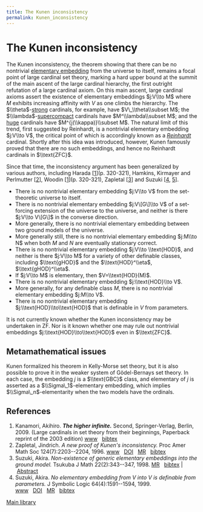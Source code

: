 ```yaml
---
title: The Kunen inconsistency
permalink: Kunen_inconsistency
---
```

# The Kunen inconsistency











The Kunen inconsistency, the theorem showing that there can be no
nontrivial [elementary
embedding](/Elementary_embedding "Elementary embedding")
from the universe to itself, remains a focal point of large cardinal set
theory, marking a hard upper bound at the summit of the main ascent of
the large cardinal hierarchy, the first outright refutation of a large
cardinal axiom. On this main ascent, large cardinal axioms assert the
existence of elementary embeddings $j:V\\to M$ where $M$ exhibits
increasing affinity with $V$ as one climbs the hierarchy. The
$\\theta$-[strong](/Strong "Strong")
cardinals, for example, have $V\_\\theta\\subset M$; the
$\\lambda$-[supercompact](/Supercompact "Supercompact")
cardinals have $M^\\lambda\\subset M$; and the
[huge](/Huge "Huge")
cardinals have $M^{j(\\kappa)}\\subset M$. The natural limit of this
trend, first suggested by Reinhardt, is a nontrivial elementary
embedding $j:V\\to V$, the critical point of which is accordingly known
as a
*[Reinhardt](/Reinhardt "Reinhardt")*
cardinal. Shortly after this idea was introduced, however, Kunen
famously proved that there are no such embeddings, and hence no
Reinhardt cardinals in $\\text{ZFC}$.

Since that time, the inconsistency argument has been generalized by
various authors, including Harada
\[[1](#bibkey_Kanamori2009:HigherInfinite)\](p. 320-321), Hamkins,
Kirmayer and Perlmutter
\[[2](#bibkey_HamkinsKirmayerPerlmutter:GeneralizationsOfKunenInconsistency)\],
Woodin \[[1](#bibkey_Kanamori2009:HigherInfinite)\](p. 320-321),
Zapletal \[[3](#bibkey_Zapletal1996:ANewProofOfKunenInconsistency)\] and
Suzuki \[[4](#bibkey_Suzuki1998:NojVtoVinVofG),
[5](#bibkey_Suzuki1999:NoDefinablejVtoVinZF)\].

-   There is no nontrivial elementary embedding $j:V\\to V$ from the
    set-theoretic universe to itself.
-   There is no nontrivial elementary embedding $j:V\[G\]\\to V$ of a
    set-forcing extension of the universe to the universe, and neither
    is there $j:V\\to V\[G\]$ in the converse direction.
-   More generally, there is no nontrivial elementary embedding between
    two ground models of the universe.
-   More generally still, there is no nontrivial elementary embedding
    $j:M\\to N$ when both $M$ and $N$ are eventually stationary correct.
-   There is no nontrivial elementary embedding $j:V\\to \\text{HOD}$,
    and neither is there $j:V\\to M$ for a variety of other definable
    classes, including $\\text{gHOD}$ and the $\\text{HOD}^\\eta$,
    $\\text{gHOD}^\\eta$.
-   If $j:V\\to M$ is elementary, then $V=\\text{HOD}(M)$.
-   There is no nontrivial elementary embedding $j:\\text{HOD}\\to V$.
-   More generally, for any definable class $M$, there is no nontrivial
    elementary embedding $j:M\\to V$.
-   There is no nontrivial elementary embedding
    $j:\\text{HOD}\\to\\text{HOD}$ that is definable in $V$ from
    parameters.

It is not currently known whether the Kunen inconsistency may be
undertaken in ZF. Nor is it known whether one may rule out nontrivial
embeddings $j:\\text{HOD}\\to\\text{HOD}$ even in $\\text{ZFC}$.

## Metamathematical issues

Kunen formalized his theorem in Kelly-Morse set theory, but it is also
possible to prove it in the weaker system of Gödel-Bernays set theory.
In each case, the embedding $j$ is a $\\text{GBC}$ class, and elementary
of $j$ is asserted as a $\\Sigma\_1$-elementary embedding, which implies
$\\Sigma\_n$-elementarity when the two models have the ordinals.

  

## References

1.  <span id="bibkey_Kanamori2009:HigherInfinite">Kanamori, Akihiro.
    ***The higher infinite.*** Second, Springer-Verlag, Berlin, 2009.
    (Large cardinals in set theory from their beginnings, Paperback
    reprint of the 2003 edition)
    <a href="https://link.springer.com/book/10.1007%2F978-3-540-88867-3" class="extiw">www</a>   <a href="javascript:bibpopup(&#39;@book%7BKanamori2009:HigherInfinite,%20%20%20%20AUTHOR%20=%20%7BKanamori,%20Akihiro%7D,%3Cbr%3E%20%20%20%20%20TITLE%20=%20%7BThe%20higher%20infinite%7D,%3Cbr%3E%20%20%20%20SERIES%20=%20%7BSpringer%20Monographs%20in%20Mathematics%7D,%3Cbr%3E%20%20%20EDITION%20=%20%7BSecond%7D,%3Cbr%3E%20%20%20%20%20%20NOTE%20=%20%7BLarge%20cardinals%20in%20set%20theory%20from%20their%20beginnings,%20%20%20%20%20%20%20%20%20%20%20%20%20%20Paperback%20reprint%20of%20the%202003%20edition%7D,%3Cbr%3E%20PUBLISHER%20=%20%7BSpringer-Verlag%7D,%3Cbr%3E%20%20%20ADDRESS%20=%20%7BBerlin%7D,%3Cbr%3E%20%20%20%20%20%20YEAR%20=%20%7B2009%7D,%3Cbr%3E%20%20%20%20%20PAGES%20=%20%7Bxxii+536%7D,%3Cbr%3E%20%20%20%20%20%20%20URL%20=%20%7Bhttps://link.springer.com/book/10.1007%2F978-3-540-88867-3%7D%7D&#39;)" class="bibtex">bibtex</a></span>
2.  <span
    id="bibkey_Zapletal1996:ANewProofOfKunenInconsistency">Zapletal,
    Jindrich. *A new proof of Kunen's inconsistency.* Proc Amer Math Soc
    124(7):2203--2204, 1996.
    <a href="http://dx.doi.org/10.1090/S0002-9939-96-03281-9" class="extiw">www</a>   <a href="http://web.archive.org/web/20191104122648/http://dx.doi.org/10.1090/S0002-9939-96-03281-9" class="extiw">DOI</a>   <a href="http://web.archive.org/web/20191104122648/http://www.ams.org/mathscinet-getitem?mr=1317054" class="extiw">MR</a>   <a href="javascript:bibpopup(&#39;@article%20%7BZapletal1996:ANewProofOfKunenInconsistency,%20%20%20%20AUTHOR%20=%20%7BZapletal,%20Jindrich%7D,%3Cbr%3E%20%20%20%20%20TITLE%20=%20%7BA%20new%20proof%20of%20Kunen\&#39;s%20inconsistency%7D,%3Cbr%3E%20%20%20JOURNAL%20=%20%7BProc.%20Amer.%20Math.%20Soc.%7D,%3Cbr%3E%20%20FJOURNAL%20=%20%7BProceedings%20of%20the%20American%20Mathematical%20Society%7D,%3Cbr%3E%20%20%20%20VOLUME%20=%20%7B124%7D,%3Cbr%3E%20%20%20%20%20%20YEAR%20=%20%7B1996%7D,%3Cbr%3E%20%20%20%20NUMBER%20=%20%7B7%7D,%3Cbr%3E%20%20%20%20%20PAGES%20=%20%7B2203--2204%7D,%3Cbr%3E%20%20%20%20%20%20ISSN%20=%20%7B0002-9939%7D,%3Cbr%3E%20%20%20%20%20CODEN%20=%20%7BPAMYAR%7D,%3Cbr%3E%20%20%20MRCLASS%20=%20%7B03E55%7D,%3Cbr%3E%20%20MRNUMBER%20=%20%7BMR1317054%20(96i:03051)%7D,%3Cbr%3EMRREVIEWER%20=%20%7BL.%20Bukovsky%7D,%3Cbr%3E%20%20%20%20%20%20%20DOI%20=%20%7B10.1090/S0002-9939-96-03281-9%7D,%3Cbr%3E%20%20%20%20%20%20%20URL%20=%20%7Bhttp://dx.doi.org/10.1090/S0002-9939-96-03281-9%7D,%3Cbr%3E%7D%3C/biblio%3E==%20User%20instructions%20==%20Cantor\&#39;s%20attic%20users%20may%20make%20contributions%20to%20the%20library,%20in%20bibtex%20format,%20and%20then%20cite%20those%20references%20in%20other%20articles.%20Edit%20this%20page%20to%20make%20your%20contribution.&#39;)" class="bibtex">bibtex</a></span>
3.  <span id="bibkey_Suzuki1998:NojVtoVinVofG">Suzuki, Akira.
    *Non-existence of generic elementary embeddings into the ground
    model.* Tsukuba J Math 22(2):343--347, 1998.
    <a href="http://www.ams.org/mathscinet-getitem?mr=1650737" class="extiw">MR</a>   <a href="javascript:bibpopup(&#39;@article%7BSuzuki1998:NojVtoVinVofG,%20%20%20%20AUTHOR%20=%20%7BSuzuki,%20Akira%7D,%3Cbr%3E%20%20%20%20%20TITLE%20=%20%7BNon-existence%20of%20generic%20elementary%20embeddings%20into%20the%20ground%20%20%20%20%20%20%20%20%20%20%20%20%20%20model%7D,%3Cbr%3E%20%20%20JOURNAL%20=%20%7BTsukuba%20J.%20Math.%7D,%3Cbr%3E%20%20FJOURNAL%20=%20%7BTsukuba%20Journal%20of%20Mathematics%7D,%3Cbr%3E%20%20%20%20VOLUME%20=%20%7B22%7D,%3Cbr%3E%20%20%20%20%20%20YEAR%20=%20%7B1998%7D,%3Cbr%3E%20%20%20%20NUMBER%20=%20%7B2%7D,%3Cbr%3E%20%20%20%20%20PAGES%20=%20%7B343--347%7D,%3Cbr%3E%20%20%20%20%20%20ISSN%20=%20%7B0387-4982%7D,%3Cbr%3E%20%20%20MRCLASS%20=%20%7B03E55%20(03E05)%7D,%3Cbr%3E%20%20MRNUMBER%20=%20%7BMR1650737%20(2000a:03087)%7D,%3Cbr%3E%20%20Abstract%20=%20%7BThe%20author%20proves%20that%20if%20$j\colon%20V\rightarrow%20M$%20is%20an%20elementary%20embedding%20defined%20in%20a%20set%20generic%20extension%20of%20$V$,%20then%20$V%20\not%20\subseteq%20M$.%20The%20proof%20generalizes%20Woodin\&#39;s%20proof%20of%20Kunen\&#39;s%20theorem%20to%20generic%20embeddings.%20%7DMRREVIEWER%20=%20%7BDouglas%20R.%20Burke%7D,%3Cbr%3E%7D&#39;)" class="bibtex">bibtex</a> \| [Abstract](javascript:abstractpopup('The%20author%20proves%20that%20if%20$j\colon%20V\rightarrow%20M$%20is%20an%20elementary%20embedding%20defined%20in%20a%20set%20generic%20extension%20of%20$V$,%20then%20$V%20\not%20\subseteq%20M$.%20The%20proof%20generalizes%20Woodin\'s%20proof%20of%20Kunen\'s%20theorem%20to%20generic%20embeddings.'))</span>
4.  <span id="bibkey_Suzuki1999:NoDefinablejVtoVinZF">Suzuki, Akira. *No
    elementary embedding from $V$ into $V$ is definable from
    parameters.* J Symbolic Logic 64(4):1591--1594, 1999.
    <a href="http://dx.doi.org/10.2307/2586799" class="extiw">www</a>   <a href="http://web.archive.org/web/20191104122648/http://dx.doi.org/10.2307/2586799" class="extiw">DOI</a>   <a href="http://web.archive.org/web/20191104122648/http://www.ams.org/mathscinet-getitem?mr=1780073" class="extiw">MR</a>   <a href="javascript:bibpopup(&#39;@article%7BSuzuki1999:NoDefinablejVtoVinZF,%20%20%20%20AUTHOR%20=%20%7BSuzuki,%20Akira%7D,%3Cbr%3E%20%20%20%20%20TITLE%20=%20%7BNo%20elementary%20embedding%20from%20$V$%20into%20$V$%20is%20definable%20%20%20%20%20%20%20%20%20%20%20%20%20%20from%20parameters%7D,%3Cbr%3E%20%20%20JOURNAL%20=%20%7BJ.%20Symbolic%20Logic%7D,%3Cbr%3E%20%20FJOURNAL%20=%20%7BThe%20Journal%20of%20Symbolic%20Logic%7D,%3Cbr%3E%20%20%20%20VOLUME%20=%20%7B64%7D,%3Cbr%3E%20%20%20%20%20%20YEAR%20=%20%7B1999%7D,%3Cbr%3E%20%20%20%20NUMBER%20=%20%7B4%7D,%3Cbr%3E%20%20%20%20%20PAGES%20=%20%7B1591--1594%7D,%3Cbr%3E%20%20%20%20%20%20ISSN%20=%20%7B0022-4812%7D,%3Cbr%3E%20%20%20%20%20CODEN%20=%20%7BJSYLA6%7D,%3Cbr%3E%20%20%20MRCLASS%20=%20%7B03E47%7D,%3Cbr%3E%20%20MRNUMBER%20=%20%7BMR1780073%20(2002h:03114)%7D,%3Cbr%3E%20%20%20%20%20%20%20DOI%20=%20%7B10.2307/2586799%7D,%3Cbr%3E%20%20%20%20%20%20%20URL%20=%20%7Bhttp://dx.doi.org/10.2307/2586799%7D,%3Cbr%3E%7D&#39;)" class="bibtex">bibtex</a></span>

[Main
library](/Library "Library")


